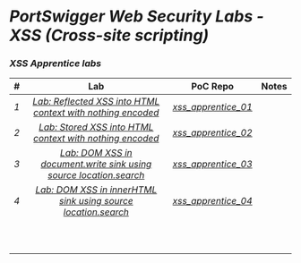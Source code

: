 # *PortSwigger Web Security Labs - XSS (Cross-site scripting)*

### *XSS Apprentice labs*


| #  | Lab  | PoC Repo  | Notes  |
|:-:|:-:|:-:|:-:|
| *1* | *[Lab: Reflected XSS into HTML context with nothing encoded](https://portswigger.net/web-security/cross-site-scripting/reflected/lab-html-context-nothing-encoded)* | *[xss_apprentice_01](https://github.com/vineetpandey/PortSwigger-Web-Security-Labs/blob/master/Cross-site%20scripting%20(XSS)/APPRENTICE/Reflected%20XSS%20into%20HTML%20context%20with%20nothing%20encoded/xss_apprentice_01.py)*  |   |
| *2* | *[Lab: Stored XSS into HTML context with nothing encoded](https://portswigger.net/web-security/cross-site-scripting/stored/lab-html-context-nothing-encoded)*  | *[xss_apprentice_02](https://github.com/vineetpandey/PortSwigger-Web-Security-Labs/blob/master/Cross-site%20scripting%20(XSS)/APPRENTICE/Stored%20XSS%20into%20HTML%20context%20with%20nothing%20encoded/xss_apprentice_02.py)*  |   |
| *3* | *[Lab: DOM XSS in document.write sink using source location.search](https://portswigger.net/web-security/cross-site-scripting/dom-based/lab-document-write-sink)*  | *[xss_apprentice_03](https://github.com/vineetpandey/PortSwigger-Web-Security-Labs/blob/master/Cross-site%20scripting%20(XSS)/APPRENTICE/DOM%20XSS%20in%20document.write%20sink%20using%20source%20location.search/xss_apprentice_03.py)*  |   |
| *4*  | *[Lab: DOM XSS in innerHTML sink using source location.search](https://portswigger.net/web-security/cross-site-scripting/dom-based/lab-innerhtml-sink)*  | *[xss_apprentice_04](https://github.com/vineetpandey/PortSwigger-Web-Security-Labs/blob/master/Cross-site%20scripting%20(XSS)/APPRENTICE/DOM%20XSS%20in%20innerHTML%20sink%20using%20source%20location.search/xss_apprentice_04.py)*  |   |
|   |   |   |   |
|   |   |   |   |
|   |   |   |   |
|   |   |   |   |
|   |   |   |   |
|   |   |   |   |
|   |   |   |   |
|   |   |   |   |
|   |   |   |   |
|   |   |   |   |
